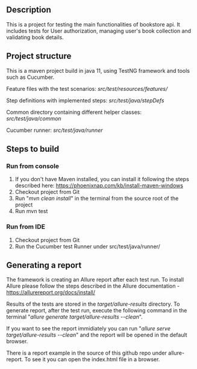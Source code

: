 ## Description

This is a project for testing the main functionalities of bookstore api. It includes tests for User authorization, managing user's book collection and validating book details.

## Project structure

This is a maven project build in java 11, using TestNG framework and tools such as Cucumber.

Feature files with the test scenarios: _src/test/resources/features/_

Step definitions with implemented steps: _src/test/java/stepDefs_

Common directory containing different helper classes: _src/test/java/common_

Cucumber runner: _src/test/java/runner_


## Steps to build

### Run from console
1) If you don't have Maven installed, you can install it following the steps described here: https://phoenixnap.com/kb/install-maven-windows
2) Checkout project from Git
3) Run "_mvn clean install_" in the terminal from the source root of the project
4) Run mvn test

### Run from IDE
1) Checkout project from Git
2) Run the Cucumber test Runner under src/test/java/runner/

## Generating a report

The framework is creating an Allure report after each test run. To install Allure please follow the steps described in the Allure documentation - https://allurereport.org/docs/install/

Results of the tests are stored in the _target/allure-results_ directory. To generate report, after the test run, execute the following command in the terminal "_allure generate target/allure-results --clean_".

If you want to see the report immidiately you can run "_allure serve target/allure-results --clean_" and the report will be opened in the default browser.

There is a report example in the source of this github repo under allure-report. To see it you can open the index.html file in a browser.

